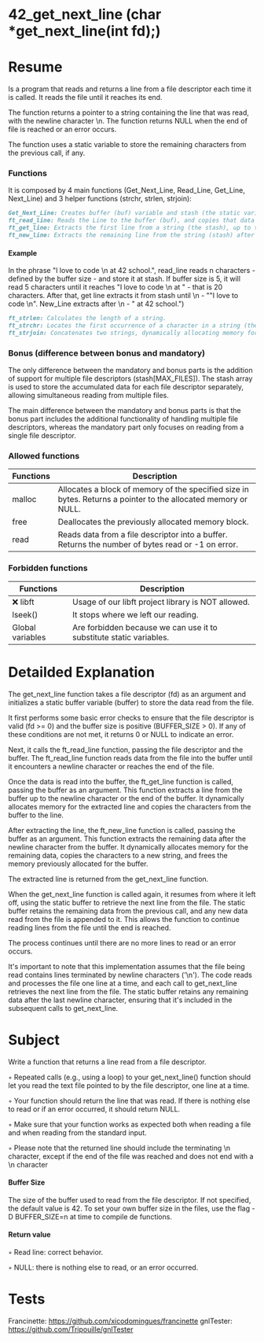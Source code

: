 # 42_get_next_line (char *get_next_line(int fd);)

# Resume

Is a program that reads and returns a line from a file descriptor each time it is called. It reads the file until it reaches its end.

The function returns a pointer to a string containing the line that was read, with the newline character \n. The function returns NULL when the end of file is reached or an error occurs. 

The function uses a static variable to store the remaining characters from the previous call, if any.

### Functions 
It is composed by 4 main functions (Get_Next_Line, Read_Line, Get_Line, Next_Line) and 3 helper functions (strchr, strlen, strjoin):

```markdown
Get_Next_Line: Creates buffer (buf) variable and stash (the static variable - stash mean accumulate), and calls also the other 4 main functions.
ft_read_line: Reads the Line to the buffer (buf), and copies that data from buffer to stash (static varibale) until it founds a \n.
ft_get_line: Extracts the first line from a string (the stash), up to the newline character or end of string.
ft_new_line: Extracts the remaining line from the string (stash) after the newline character. In each call it stores that value on the stash, and when the Get_Next_Line function is called, stash starts from the point it was read.
```

#### Example
In the phrase "I love to code \n at 42 school.", read_line reads n characters - defined by the buffer size - and store it at stash. If buffer size is 5, it will read 5 characters until it reaches "I love to code \n at " - that is 20 characters. 
After that, get line extracts it from stash until \n - ""I love to code \n". New_Line extracts after \n - " at 42 school.")

```markdown
ft_strlen: Calculates the length of a string.
ft_strchr: Locates the first occurrence of a character in a string (the character that we are searching. In the case above \n).
ft_strjoin: Concatenates two strings, dynamically allocating memory for the result.
```

### Bonus (difference between bonus and mandatory)
The only difference between the mandatory and bonus parts is the addition of support for multiple file descriptors (stash[MAX_FILES]). The stash array is used to store the accumulated data for each file descriptor separately, allowing simultaneous reading from multiple files.

The main difference between the mandatory and bonus parts is that the bonus part includes the additional functionality of handling multiple file descriptors, whereas the mandatory part only focuses on reading from a single file descriptor.

### Allowed functions
| Functions | Description                                                                                                  |
|-----------|--------------------------------------------------------------------------------------------------------------|
| malloc	| Allocates a block of memory of the specified size in bytes. Returns a pointer to the allocated memory or NULL.|
| free | Deallocates the previously allocated memory block. |
| read | Reads data from a file descriptor into a buffer. Returns the number of bytes read or -1 on error.|

### Forbidden functions
| Functions | Description                                                                                                  |
|-----------|--------------------------------------------------------------------------------------------------------------|
| ❌ libft |	Usage of our libft project library is NOT allowed. |
| lseek() | It stops where we left our reading. | 
| Global variables | Are forbidden because we can use it to substitute static variables. |

# Detailded Explanation
The get_next_line function takes a file descriptor (fd) as an argument and initializes a static buffer variable (buffer) to store the data read from the file.

It first performs some basic error checks to ensure that the file descriptor is valid (fd >= 0) and the buffer size is positive (BUFFER_SIZE > 0). If any of these conditions are not met, it returns 0 or NULL to indicate an error.

Next, it calls the ft_read_line function, passing the file descriptor and the buffer. The ft_read_line function reads data from the file into the buffer until it encounters a newline character or reaches the end of the file.

Once the data is read into the buffer, the ft_get_line function is called, passing the buffer as an argument. This function extracts a line from the buffer up to the newline character or the end of the buffer. It dynamically allocates memory for the extracted line and copies the characters from the buffer to the line.

After extracting the line, the ft_new_line function is called, passing the buffer as an argument. This function extracts the remaining data after the newline character from the buffer. It dynamically allocates memory for the remaining data, copies the characters to a new string, and frees the memory previously allocated for the buffer.

The extracted line is returned from the get_next_line function.

When the get_next_line function is called again, it resumes from where it left off, using the static buffer to retrieve the next line from the file. The static buffer retains the remaining data from the previous call, and any new data read from the file is appended to it. This allows the function to continue reading lines from the file until the end is reached.

The process continues until there are no more lines to read or an error occurs.

It's important to note that this implementation assumes that the file being read contains lines terminated by newline characters ('\n'). The code reads and processes the file one line at a time, and each call to get_next_line retrieves the next line from the file. The static buffer retains any remaining data after the last newline character, ensuring that it's included in the subsequent calls to get_next_line.

# Subject
Write a function that returns a line read from a file descriptor.

◦ Repeated calls (e.g., using a loop) to your get_next_line() function should let you read the text file pointed to by the file descriptor, one line at a time.

◦ Your function should return the line that was read. If there is nothing else to read or if an error occurred, it should return NULL.

◦ Make sure that your function works as expected both when reading a file and when reading from the standard input.

◦ Please note that the returned line should include the terminating \n character, except if the end of the file was reached and does not end with a \n character

#### Buffer Size
The size of the buffer used to read from the file descriptor. If not specified, the default value is 42. To set your own buffer size in the files, use the flag -D BUFFER_SIZE=n at time to compile de functions.

#### Return value
◦ Read line: correct behavior.

◦ NULL: there is nothing else to read, or an error occurred.

# Tests
Francinette: https://github.com/xicodomingues/francinette
gnlTester: https://github.com/Tripouille/gnlTester
